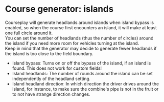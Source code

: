 # Course generator: islands  
Courseplay will generate headlands around islands when island bypass is enabled, so when the course first encounters an island, it will make at least one full circle around it.  
You can set the number of headlands (thus the number of circles) around the island if you need more room for vehicles turning at the island.  
Keep in mind that the generator may decide to generate fewer headlands if the island is too close to the field boundary.  


  
- Island bypass: Turns on or off the bypass of the island, if an island is found. This does not work for custom fields!  
- Island headlands: The number of rounds around the island can be set independently of the headland setting.  
- Island headland direction: In which direction the driver drives around the island, for instance, to make sure the combine's pipe is not in the fruit or to not have strange direction changes.  


